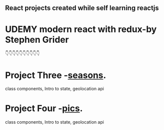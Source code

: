 ## React projects created while self learning reactjs 


# UDEMY modern react with redux-by Stephen Grider

👇👇👇👇👇👇👇👇👇👇

Project Three -[seasons](https://github.com/gokintosh/reactprojects/tree/main/seasons).
==========================
class components, Intro to state, geolocation api


Project Four -[pics](https://github.com/gokintosh/reactprojects/tree/main/seasons).
==========================
class components, Intro to state, geolocation api